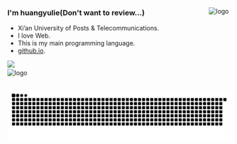 <img src="https://github-readme-stats.vercel.app/api?username=huangyulie&show_icons=true" alt="logo" height="160" align="right" style="margin: 5px; margin-top: 21px;" />
 
### I'm huangyulie(Don't want to review...)
 - Xi’an University of Posts & Telecommunications.
 - I love Web.
 - This is my main programming language.
 - [github.io](https://huangyulie.github.io/).
 <div align="left">
	<img  src="https://github-readme-stats.vercel.app/api/top-langs/?username=huangyulie&hide_title=true&hide_border=true&layout=compact&langs_count=6&text_color=000&icon_color=fff&bg_color=000theme=graywhite" />
</div>
<img src="https://github-profile-trophy.vercel.app/?username=huangyulie&theme=flat&column=8" alt="logo" height="160" align="center" style="margin: auto; margin-bottom: 15px;" />

![](https://raw.githubusercontent.com/huangyulie/huangyulie/main/assets/github-contribution-grid-snake.svg)
